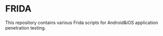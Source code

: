 # FRIDA

This repository contains various Frida scripts for Android&iOS application penetration testing.
